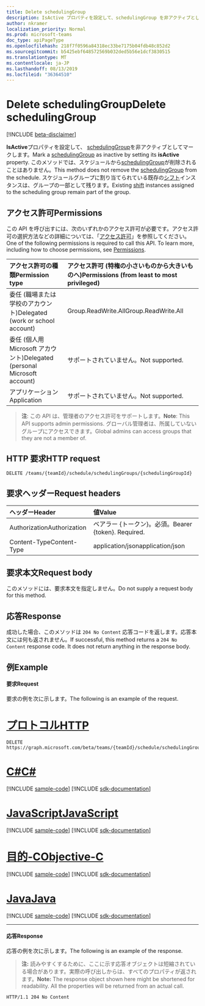 ```yaml
---
title: Delete schedulingGroup
description: IsActive プロパティを設定して、schedulingGroup を非アクティブとしてマークする
author: nkramer
localization_priority: Normal
ms.prod: microsoft-teams
doc_type: apiPageType
ms.openlocfilehash: 218f7f0596a84318ec33be7175b04fdb48c852d2
ms.sourcegitcommit: b5425ebf648572569b032ded5b56e1dcf3830515
ms.translationtype: MT
ms.contentlocale: ja-JP
ms.lasthandoff: 08/13/2019
ms.locfileid: "36364510"
---
```

# <a name="delete-schedulinggroup"></a><span data-ttu-id="24da3-103">Delete schedulingGroup</span><span class="sxs-lookup"><span data-stu-id="24da3-103">Delete schedulingGroup</span></span>

[!INCLUDE [beta-disclaimer](../../includes/beta-disclaimer.md)]

<span data-ttu-id="24da3-104">**IsActive**プロパティを設定して、 [schedulingGroup](../resources/schedulinggroup.md)を非アクティブとしてマークします。</span><span class="sxs-lookup"><span data-stu-id="24da3-104">Mark a [schedulingGroup](../resources/schedulinggroup.md) as inactive by setting its **isActive** property.</span></span>
<span data-ttu-id="24da3-105">このメソッドでは、スケジュールから[schedulingGroup](../resources/schedulinggroup.md)が削除されることはありません。</span><span class="sxs-lookup"><span data-stu-id="24da3-105">This method does not remove the [schedulingGroup](../resources/schedulinggroup.md) from the schedule.</span></span> <span data-ttu-id="24da3-106">スケジュールグループに割り当てられている既存の[シフト](../resources/shift.md)インスタンスは、グループの一部として残ります。</span><span class="sxs-lookup"><span data-stu-id="24da3-106">Existing [shift](../resources/shift.md) instances assigned to the scheduling group remain part of the group.</span></span>

## <a name="permissions"></a><span data-ttu-id="24da3-107">アクセス許可</span><span class="sxs-lookup"><span data-stu-id="24da3-107">Permissions</span></span>

<span data-ttu-id="24da3-p102">この API を呼び出すには、次のいずれかのアクセス許可が必要です。アクセス許可の選択方法などの詳細については、「[アクセス許可](/graph/permissions-reference)」を参照してください。</span><span class="sxs-lookup"><span data-stu-id="24da3-p102">One of the following permissions is required to call this API. To learn more, including how to choose permissions, see [Permissions](/graph/permissions-reference).</span></span>

|<span data-ttu-id="24da3-110">アクセス許可の種類</span><span class="sxs-lookup"><span data-stu-id="24da3-110">Permission type</span></span>      | <span data-ttu-id="24da3-111">アクセス許可 (特権の小さいものから大きいものへ)</span><span class="sxs-lookup"><span data-stu-id="24da3-111">Permissions (from least to most privileged)</span></span>              |
|:--------------------|:---------------------------------------------------------|
|<span data-ttu-id="24da3-112">委任 (職場または学校のアカウント)</span><span class="sxs-lookup"><span data-stu-id="24da3-112">Delegated (work or school account)</span></span> | <span data-ttu-id="24da3-113">Group.ReadWrite.All</span><span class="sxs-lookup"><span data-stu-id="24da3-113">Group.ReadWrite.All</span></span>    |
|<span data-ttu-id="24da3-114">委任 (個人用 Microsoft アカウント)</span><span class="sxs-lookup"><span data-stu-id="24da3-114">Delegated (personal Microsoft account)</span></span> | <span data-ttu-id="24da3-115">サポートされていません。</span><span class="sxs-lookup"><span data-stu-id="24da3-115">Not supported.</span></span>    |
|<span data-ttu-id="24da3-116">アプリケーション</span><span class="sxs-lookup"><span data-stu-id="24da3-116">Application</span></span> | <span data-ttu-id="24da3-117">サポートされていません。</span><span class="sxs-lookup"><span data-stu-id="24da3-117">Not supported.</span></span> |

> <span data-ttu-id="24da3-118">**注**: この API は、管理者のアクセス許可をサポートします。</span><span class="sxs-lookup"><span data-stu-id="24da3-118">**Note**: This API supports admin permissions.</span></span> <span data-ttu-id="24da3-119">グローバル管理者は、所属していないグループにアクセスできます。</span><span class="sxs-lookup"><span data-stu-id="24da3-119">Global admins can access groups that they are not a member of.</span></span>

## <a name="http-request"></a><span data-ttu-id="24da3-120">HTTP 要求</span><span class="sxs-lookup"><span data-stu-id="24da3-120">HTTP request</span></span>

<!-- { "blockType": "ignored" } -->

```http
DELETE /teams/{teamId}/schedule/schedulingGroups/{schedulingGroupId}
```

## <a name="request-headers"></a><span data-ttu-id="24da3-121">要求ヘッダー</span><span class="sxs-lookup"><span data-stu-id="24da3-121">Request headers</span></span>

| <span data-ttu-id="24da3-122">ヘッダー</span><span class="sxs-lookup"><span data-stu-id="24da3-122">Header</span></span>       | <span data-ttu-id="24da3-123">値</span><span class="sxs-lookup"><span data-stu-id="24da3-123">Value</span></span> |
|:---------------|:--------|
| <span data-ttu-id="24da3-124">Authorization</span><span class="sxs-lookup"><span data-stu-id="24da3-124">Authorization</span></span>  | <span data-ttu-id="24da3-p104">ベアラー {トークン}。必須。</span><span class="sxs-lookup"><span data-stu-id="24da3-p104">Bearer {token}. Required.</span></span>  |
| <span data-ttu-id="24da3-127">Content-Type</span><span class="sxs-lookup"><span data-stu-id="24da3-127">Content-Type</span></span>  | <span data-ttu-id="24da3-128">application/json</span><span class="sxs-lookup"><span data-stu-id="24da3-128">application/json</span></span>  |

## <a name="request-body"></a><span data-ttu-id="24da3-129">要求本文</span><span class="sxs-lookup"><span data-stu-id="24da3-129">Request body</span></span>
<span data-ttu-id="24da3-130">このメソッドには、要求本文を指定しません。</span><span class="sxs-lookup"><span data-stu-id="24da3-130">Do not supply a request body for this method.</span></span>

## <a name="response"></a><span data-ttu-id="24da3-131">応答</span><span class="sxs-lookup"><span data-stu-id="24da3-131">Response</span></span>

<span data-ttu-id="24da3-p105">成功した場合、このメソッドは `204 No Content` 応答コードを返します。応答本文には何も返されません。</span><span class="sxs-lookup"><span data-stu-id="24da3-p105">If successful, this method returns a `204 No Content` response code. It does not return anything in the response body.</span></span>

## <a name="example"></a><span data-ttu-id="24da3-134">例</span><span class="sxs-lookup"><span data-stu-id="24da3-134">Example</span></span>

#### <a name="request"></a><span data-ttu-id="24da3-135">要求</span><span class="sxs-lookup"><span data-stu-id="24da3-135">Request</span></span>

<span data-ttu-id="24da3-136">要求の例を次に示します。</span><span class="sxs-lookup"><span data-stu-id="24da3-136">The following is an example of the request.</span></span>

# <a name="httptabhttp"></a>[<span data-ttu-id="24da3-137">プロトコル</span><span class="sxs-lookup"><span data-stu-id="24da3-137">HTTP</span></span>](#tab/http)
<!-- {
  "blockType": "request",
  "name": "schedule-delete-schedulinggroups"
}-->
```http
DELETE https://graph.microsoft.com/beta/teams/{teamId}/schedule/schedulingGroups/{schedulingGroupId}
```
# <a name="ctabcsharp"></a>[<span data-ttu-id="24da3-138">C#</span><span class="sxs-lookup"><span data-stu-id="24da3-138">C#</span></span>](#tab/csharp)
[!INCLUDE [sample-code](../includes/snippets/csharp/schedule-delete-schedulinggroups-csharp-snippets.md)]
[!INCLUDE [sdk-documentation](../includes/snippets/snippets-sdk-documentation-link.md)]

# <a name="javascripttabjavascript"></a>[<span data-ttu-id="24da3-139">JavaScript</span><span class="sxs-lookup"><span data-stu-id="24da3-139">JavaScript</span></span>](#tab/javascript)
[!INCLUDE [sample-code](../includes/snippets/javascript/schedule-delete-schedulinggroups-javascript-snippets.md)]
[!INCLUDE [sdk-documentation](../includes/snippets/snippets-sdk-documentation-link.md)]

# <a name="objective-ctabobjc"></a>[<span data-ttu-id="24da3-140">目的-C</span><span class="sxs-lookup"><span data-stu-id="24da3-140">Objective-C</span></span>](#tab/objc)
[!INCLUDE [sample-code](../includes/snippets/objc/schedule-delete-schedulinggroups-objc-snippets.md)]
[!INCLUDE [sdk-documentation](../includes/snippets/snippets-sdk-documentation-link.md)]

# <a name="javatabjava"></a>[<span data-ttu-id="24da3-141">Java</span><span class="sxs-lookup"><span data-stu-id="24da3-141">Java</span></span>](#tab/java)
[!INCLUDE [sample-code](../includes/snippets/java/schedule-delete-schedulinggroups-java-snippets.md)]
[!INCLUDE [sdk-documentation](../includes/snippets/snippets-sdk-documentation-link.md)]

---


#### <a name="response"></a><span data-ttu-id="24da3-142">応答</span><span class="sxs-lookup"><span data-stu-id="24da3-142">Response</span></span>

<span data-ttu-id="24da3-143">応答の例を次に示します。</span><span class="sxs-lookup"><span data-stu-id="24da3-143">The following is an example of the response.</span></span> 

><span data-ttu-id="24da3-p106">**注:** 読みやすくするために、ここに示す応答オブジェクトは短縮されている場合があります。実際の呼び出しからは、すべてのプロパティが返されます。</span><span class="sxs-lookup"><span data-stu-id="24da3-p106">**Note:** The response object shown here might be shortened for readability. All the properties will be returned from an actual call.</span></span>
<!-- {
  "blockType": "response",
  "truncated": true,
  "@odata.type": "microsoft.graph.None"
} -->

```http
HTTP/1.1 204 No Content
```

<!-- uuid: 8fcb5dbc-d5aa-4681-8e31-b001d5168d79
2015-10-25 14:57:30 UTC -->
<!--
{
  "type": "#page.annotation",
  "description": "Marks a schedulingGroup as inactive",
  "keywords": "",
  "section": "documentation",
  "tocPath": "",
  "suppressions": [
  ]
}
-->
